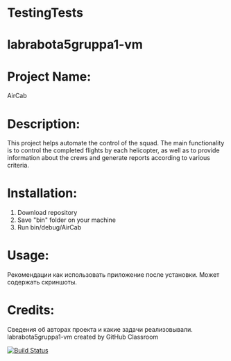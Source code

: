 
# TestingTests
# labrabota5gruppa1-vm

# Project Name: 
AirCab
# Description:
This project helps automate the control of the squad. The main functionality is to control the completed flights by each helicopter, as well as to provide information about the crews and generate reports according to various criteria.
# Installation:
1. Download repository
2. Save "bin" folder on your machine
3. Run bin/debug/AirCab
# Usage: 
Рекомендации как использовать приложение после установки.
Может содержать скриншоты.
# Credits:
Сведения об авторах проекта и какие задачи реализовывали.
labrabota5gruppa1-vm created by GitHub Classroom

[![Build Status](https://travis-ci.com/rexxmagtar/Lab5TPNo-money.svg?branch=master)](https://travis-ci.com/rexxmagtar/Lab5TPNo-money)


